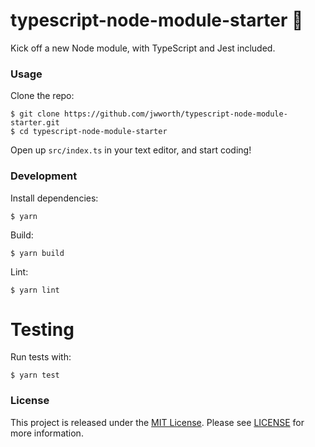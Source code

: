 # typescript-node-module-starter 🚀

Kick off a new Node module, with TypeScript and Jest included.

### Usage

Clone the repo:

```
$ git clone https://github.com/jwworth/typescript-node-module-starter.git
$ cd typescript-node-module-starter
```

Open up `src/index.ts` in your text editor, and start coding!

### Development

Install dependencies:

```
$ yarn
```

Build:

```
$ yarn build
```

Lint:

```
$ yarn lint
```

# Testing

Run tests with:

```
$ yarn test
```

### License

This project is released under the [MIT
License](http://www.opensource.org/licenses/MIT). Please see
[LICENSE](LICENSE.md) for more information.
